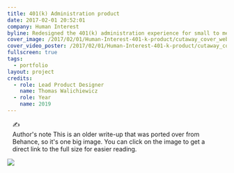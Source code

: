 ```yaml
---
title: 401(k) Administration product
date: 2017-02-01 20:52:01
company: Human Interest
byline: Redesigned the 401(k) administration experience for small to medium businesses, creating an intuitive platform that simplifies complex financial processes while maintaining robust functionality and compliance requirements
cover_image: /2017/02/01/Human-Interest-401-k-product/cutaway_cover_web-simple.mp4
cover_video_poster: /2017/02/01/Human-Interest-401-k-product/cutaway_cover_poster.jpg
fullscreen: true
tags:
  - portfolio
layout: project
credits:
  - role: Lead Product Designer
    name: Thomas Walichiewicz
  - role: Year
    name: 2019
---
```


<style>
  .alert {
    margin-left: 12px;
 margin-right: 12px;
  }
</style>

<div class="alert alert-default">
  <div class="alert-inner">
    <div class="alert-icon">
      ✍️
    </div>
    <div class="alert-gutter"></div>
    <div class="alert-copy">
      <span class="alert-copy-title">Author's note</span>
      <span class="alert-copy-body">This is an older write-up that was ported over from Behance, so it's one big image. You can click on the image to get a direct link to the full size for easier reading.</span>
    </div>
  </div>
</div>

[![](cutaway.jpg)](cutaway.jpg)
